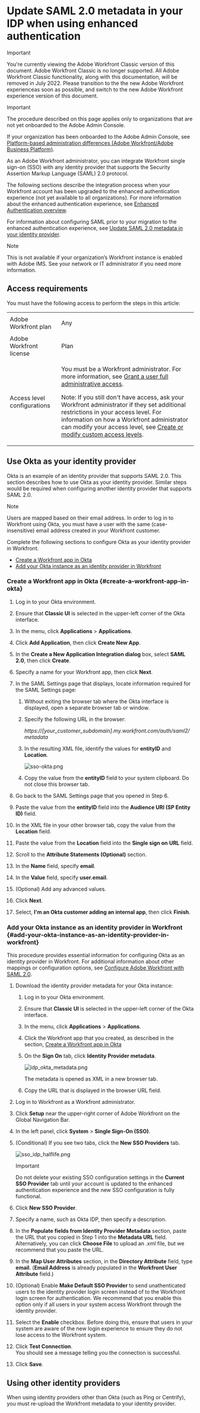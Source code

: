 

# Update SAML 2.0 metadata in your IDP when using enhanced authentication

>[!IMPORTANT]
>
>You're currently viewing the Adobe Workfront Classic version of this document. Adobe Workfront Classic is no longer supported. All Adobe Workfront Classic functionality, along with this documentation, will be removed in July 2022. Please transition to the the new Adobe Workfront experienceas soon as possible, and switch to the new Adobe Workfront experience version of this document.

>[!IMPORTANT]
>
>The procedure described on this page applies only to organizations that are not yet onboarded to the Adobe Admin Console.
>
>If your organization has been onboarded to the Adobe Admin Console, see [Platform-based administration differences (Adobe Workfront/Adobe Business Platform)](../../../administration-and-setup/get-started-wf-administration/actions-in-admin-console.md).

As an Adobe Workfront administrator, you can integrate Workfront single sign-on (SSO) with any identity provider that supports the Security Assertion Markup Language (SAML) 2.0 protocol.

The following sections describe the integration process when your Workfront account has been upgraded to the enhanced authentication experience (not yet available to all organizations). For more information about the enhanced authentication experience, see [Enhanced Authentication overview](../../../administration-and-setup/manage-workfront/security/get-started-enhanced-authentication.md).

For information about configuring SAML prior to your migration to the enhanced authentication experience, see [Update SAML 2.0 metadata in your identity provider](../../../administration-and-setup/add-users/single-sign-on/update-saml-2-metadata-ip.md).

>[!NOTE]
>
>This is not available if your organization’s Workfront instance is enabled with Adobe IMS. See your network or IT administrator if you need more information.

## Access requirements

You must have the following access to perform the steps in this article: 

<table> 
 <col> 
 <col> 
 <tbody> 
  <tr> 
   <td role="rowheader">Adobe Workfront plan</td> 
   <td> <p>Any</p> </td> 
  </tr> 
  <tr> 
   <td role="rowheader">Adobe Workfront license</td> 
   <td> <p>Plan </p> </td> 
  </tr> 
  <tr> 
   <td role="rowheader">Access level configurations</td> 
   <td> <p>You must be a Workfront administrator. For more information, see <a href="../../../administration-and-setup/add-users/configure-and-grant-access/grant-a-user-full-administrative-access.md" class="MCXref xref">Grant a user full administrative access</a>.</p> <p>Note: If you still don't have access, ask your Workfront administrator if they set additional restrictions in your access level. For information on how a Workfront administrator can modify your access level, see <a href="../../../administration-and-setup/add-users/configure-and-grant-access/create-modify-access-levels.md" class="MCXref xref">Create or modify custom access levels</a>.</p> </td> 
  </tr> 
 </tbody> 
</table>

## Use Okta as your identity provider

Okta is an example of an identity provider that supports SAML 2.0. This section describes how to use Okta as your identity provider. Similar steps would be required when configuring another identity provider that supports SAML 2.0.

>[!NOTE]
>
>Users are mapped based on their email address. In order to log in to Workfront using Okta, you must have a user with the same (case-insensitive) email address created in your Workfront customer.

Complete the following sections to configure Okta as your identity provider in Workfront.

* [Create a Workfront app in Okta](#create-a-workfront-app-in-okta) 
* [Add your Okta instance as an identity provider in Workfront](#add-your-okta-instance-as-an-identity-provider-in-workfront)

### Create a Workfront app in Okta {#create-a-workfront-app-in-okta}

1. Log in to your Okta environment. 
1. Ensure that **Classic UI** is selected in the upper-left corner of the Okta interface.
1. In the menu, click **Applications** > **Applications**.

1. Click **Add Application**, then click **Create New App**.

1. In the **Create a New Application Integration dialog** box, select **SAML 2.0**, then click **Create**.

1. Specify a name for your Workfront app, then click **Next**.
1. In the SAML Settings page that displays, locate information required for the SAML Settings page:

   1. Without exiting the browser tab where the Okta interface is displayed, open a separate browser tab or window.
   1. Specify the following URL in the browser:

      *https://[your_customer_subdomain].my.workfront.com/auth/saml2/metadata*
   
   1. In the resulting XML file, identify the values for **entityID** and **Location**.

      ![sso-okta.png](assets/sso-okta-350x108.png)

   1. Copy the value from the **entityID** field to your system clipboard. Do not close this browser tab.

1. Go back to the SAML Settings page that you opened in Step 6. 
1. Paste the value from the **entityID** field into the **Audience URI (SP Entity ID)** field.

1. In the XML file in your other browser tab, copy the value from the **Location** field.
1. Paste the value from the **Location** field into the **Single sign on** **URL** field.

1. Scroll to the **Attribute Statements (Optional)** section.
1. In the **Name** field, specify **email**.

1. In the **Value** field, specify **user.email**.

1. (Optional) Add any advanced values.
1. Click **Next**.
1. Select, **I'm an Okta customer adding an internal app**, then click **Finish**.

### Add your Okta instance as an identity provider in Workfront {#add-your-okta-instance-as-an-identity-provider-in-workfront}

This procedure provides essential information for configuring Okta as an identity provider in Workfront. For additional information about other mappings or configuration options, see [Configure Adobe Workfront with SAML 2.0](../../../administration-and-setup/add-users/single-sign-on/configure-workfront-saml-2.md).

1. Download the identity provider metadata for your Okta instance:

   1. Log in to your Okta environment. 
   1. Ensure that **Classic UI** is selected in the upper-left corner of the Okta interface.
   1. In the menu, click **Applications** > **Applications**.
   
   1. Click the Workfront app that you created, as described in the section, [Create a Workfront app in Okta](#create-a-workfront-app-in-okta)
   1. On the **Sign On** tab, click **Identity Provider metadata**.

      ![idp_okta_metadata.png](assets/idp-okta-metadata-350x243.png)

      The metadata is opened as XML in a new browser tab.
   
   1. Copy the URL that is displayed in the browser URL field.

1. Log in to Workfront as a Workfront administrator.
1. Click **Setup** near the upper-right corner of Adobe Workfront on the Global Navigation Bar.
1. In the left panel, click **System** > **Single Sign-On (SSO)**.

1. (Conditional) If you see two tabs, click the **New SSO Providers** tab.

   ![sso_idp_halflife.png](assets/sso-idp-halflife-350x234.png)

   >[!IMPORTANT]
   >
   >Do not delete your existing SSO configuration settings in the **Current SSO Provider** tab until your account is updated to the enhanced authentication experience and the new SSO configuration is fully functional.

1. Click **New SSO Provider**.
1. Specify a name, such as Okta IDP, then specify a description.
1. In the **Populate fields from Identity Provider Metadata** section, paste the URL that you copied in Step 1 into the **Metadata URL** field.   
   Alternatively, you can click **Choose File** to upload an .xml file, but we recommend that you paste the URL.

1. In the **Map User Attributes** section, in the **Directory Attribute** field, type **email**. (**Email Address** is already populated in the **Workfront User Attribute** field.)

1. (Optional) Enable **Make Default SSO Provider** to send unathenticated users to the identity provider login screen instead of to the Workfront login screen for authentication. We recommend that you enable this option only if all users in your system access Workfront through the identity provider.
1. Select the **Enable** checkbox. Before doing this, ensure that users in your system are aware of the new login experience to ensure they do not lose access to the Workfront system.
1. Click **Test Connection**.  
   You should see a message telling you the connection is successful. 

1. Click **Save**.

## Using other identity providers

When using identity providers other than Okta (such as Ping or Centrify), you must re-upload the Workfront metadata to your identity provider.
